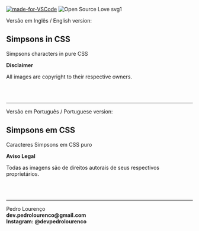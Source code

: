 [![made-for-VSCode](https://img.shields.io/badge/Made%20for-VSCode-1f425f.svg)](https://code.visualstudio.com/)
![Open Source Love svg1](https://badges.frapsoft.com/os/v1/open-source.svg?v=103)

Versão em Inglês / English version:
## Simpsons in CSS 

Simpsons characters in pure CSS 


**Disclaimer**

All images are copyright to their respective owners. 

<br>
<br>
<hr>

Versão em Português / Portuguese version:
## Simpsons em CSS

Caracteres Simpsons em CSS puro


**Aviso Legal**

Todas as imagens são de direitos autorais de seus respectivos proprietários.

<br>
<br>

<hr>
<stong>Pedro Lourenço</strong><br>
<Strong>dev.pedrolourenco@gmail.com</strong><br>
<Strong>Instagram: @devpedrolourenco</strong>
